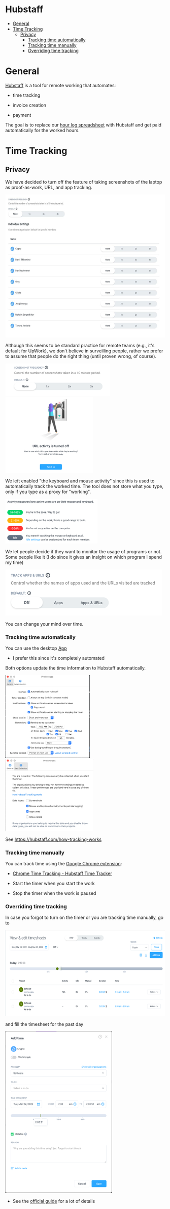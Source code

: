 # Hubstaff

<!-- toc -->

- [General](#general)
- [Time Tracking](#time-tracking)
  * [Privacy](#privacy)
    + [Tracking time automatically](#tracking-time-automatically)
    + [Tracking time manually](#tracking-time-manually)
    + [Overriding time tracking](#overriding-time-tracking)

<!-- tocstop -->

# General

[<span class="underline">Hubstaff</span>](https://hubstaff.com/) is a tool for
remote working that automates:

- time tracking

- invoice creation

- payment

The goal is to replace our
[<span class="underline">hour log spreadsheet</span>](https://docs.google.com/spreadsheets/d/1oNd6ORhc94oUzg5nhNC7fQelN_PmfAv110F7lUiZsxo/edit#gid=0)
with Hubstaff and get paid automatically for the worked hours.

# Time Tracking

## Privacy

We have decided to turn off the feature of taking screenshots of the laptop as
proof-as-work, URL, and app tracking.

<img src="Tools_Hubstaff_figs/image4.jpg" style="width:6.26772in;height:4.66667in" />

Although this seems to be standard practice for remote teams (e.g., it's default
for UpWork), we don't believe in surveilling people, rather we prefer to assume
that people do the right thing (until proven wrong, of course).

<img src="Tools_Hubstaff_figs/image8.png" style="width:3.44034in;height:1.06338in" />

<img src="Tools_Hubstaff_figs/image7.png" style="width:2.89844in;height:2.48438in" />

We left enabled "the keyboard and mouse activity" since this is used to
automatically track the worked time. The tool does not store what you type, only
if you type as a proxy for "working".

<img src="Tools_Hubstaff_figs/image9.png" style="width:3.01563in;height:1.45221in" />

We let people decide if they want to monitor the usage of programs or not. Some
people like it (I do since it gives an insight on which program I spend my time)

<img src="Tools_Hubstaff_figs/image1.png" style="width:5.15625in;height:1.51042in" />

You can change your mind over time.

### Tracking time automatically

You can use the desktop [<span
class="underline">App</span>](https://app.hubstaff.com/download)

- I prefer this since it's completely automated

Both options update the time information to Hubstaff automatically.

<img src="Tools_Hubstaff_figs/image6.png" style="width:2.76563in;height:2.71063in" />

<img src="Tools_Hubstaff_figs/image3.png" style="width:2.89272in;height:2.35938in" />

See [<span
class="underline">https://hubstaff.com/how-tracking-works</span>](https://hubstaff.com/how-tracking-works)

### Tracking time manually

You can track time using the
[<span class="underline">Google Chrome extension</span>](https://chrome.google.com/webstore/detail/hubstaff-time-tracker/mipeohjjimeknlkekbemdjbjniogbgel):

- [<span class="underline">Chrome Time Tracking - Hubstaff Time Tracker</span>](https://www.youtube.com/watch?v=1dXfD3EJb2M)

- Start the timer when you start the work

- Stop the timer when the work is paused

### Overriding time tracking

In case you forgot to turn on the timer or you are tracking time manually, go to

<img src="Tools_Hubstaff_figs/image2.png" style="width:6.26772in;height:2.80556in" />

and fill the timesheet for the past day

<img src="Tools_Hubstaff_figs/image5.png" style="width:3.5049in;height:5.28646in" />

- See the
  [<span class="underline">official guide</span>](https://support.hubstaff.com/how-to-add-delete-and-edit-manual-time-entries/#:~:text=First%2C%20navigate%20to%20the%20Timesheets,of%20the%20manual%20time%20entry.)
  for a lot of details

